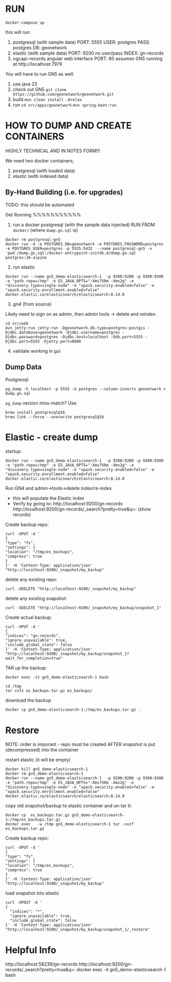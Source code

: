 RUN
===

```
docker-compose up
```

this will run:
1. postgresql (with sample data)
    PORT: 5555
    USER: postgres
    PASS: postgres
    DB: geonetwork
2. elastic (with sample data)
    PORT: 9200
    no user/pass
    INDEX: gn-records
3. ogcapi-records angular web interface
    PORT: 80
    assumes GN5 running at http://localhost:7979


You will have to run GN5 as well:

1. use java 23
2. check out GN5
    `git clone https://github.com/geonetwork/geonetwork.git`
3. build
    `mvn clean install -Drelax`
4. run
    `cd src/apps/geonetwork`
    `mvn spring-boot:run`


HOW TO DUMP AND CREATE CONTAINERS
=================================


HIGHLY TECHNICAL AND IN NOTES FORM!!!




We need two docker containers;

1. postgresql (with loaded data)
2. elastic (with indexed data)
 



By-Hand Building (i.e. for upgrades)
------------------------------------

TODO: this should be automated

Get Running
%%%%%%%%%%%

1. run a docker postgresql (with the sample data injected)
   RUN FROM `docker/` (where `dump.gn.sql` is)
```
docker rm postgresql-gn5
docker run -d -e POSTGRES_DB=geonetwork -e POSTGRES_PASSWORD=postgres -e POSTGRES_USER=postgres -p 5555:5432  --name postgresql-gn5 -v `pwd`/dump.gn.sql:/docker-entrypoint-initdb.d/dump.gn.sql   postgres:16-alpine
```

2. run elastic
```
docker run --name gn5_demo-elasticsearch-1  -p 9200:9200 -p 9300:9300 -e "path.repo=/tmp" -e ES_JAVA_OPTS="-Xms750m -Xmx2g" -e "discovery.type=single-node" -e "xpack.security.enabled=false" -e "xpack.security.enrollment.enabled=false" docker.elastic.co/elasticsearch/elasticsearch:8.14.0
```


3. gn4 (from source)

Likely need to sign on as admin, then admin tools -> delete and reindex.

```
cd src/web
mvn jetty:run jetty:run -Dgeonetwork.db.type=postgres-postgis -Djdbc.database=geonetwork -Djdbc.username=postgres -Djdbc.password=postgres -Djdbc.host=localhost -Ddb.port=5555 -Djdbc.port=5555 -Djetty.port=8080
```  

4. validate working in gui

Dump Data
--------

Postgresql:

```
pg_dump -h localhost -p 5555 -U postgres --column-inserts geonetwork > dump.gn.sql
```

`pg_dump` version miss-match?  Use:
``` 
brew install postgresql@16
brew link --force --overwrite postgresql@16
```

Elastic - create dump
=====================

startup:
```
docker run --name gn5_demo-elasticsearch-1  -p 9200:9200 -p 9300:9300 -e "path.repo=/tmp" -e ES_JAVA_OPTS="-Xms750m -Xmx2g" -e "discovery.type=single-node" -e "xpack.security.enabled=false" -e "xpack.security.enrollment.enabled=false" docker.elastic.co/elasticsearch/elasticsearch:8.14.0
```

Run GN4 and admin->tools->delete index/re-index
* this will populate the Elastic index
* Verify by going to:
  http://localhost:9200/gn-records
  http://localhost:9200/gn-records/_search?pretty=true&q=*:*  (show records)

Create backup repo:
```
curl -XPUT -d '
{
"type": "fs",
"settings": {
"location": "/tmp/es_backups",
"compress": true
}
}' -H 'Content-Type: application/json' "http://localhost:9200/_snapshot/my_backup"
```


delete any existing repo:
```
curl -XDELETE "http://localhost:9200/_snapshot/my_backup"
```


delete any existing snapshot:
```
curl -XDELETE "http://localhost:9200/_snapshot/my_backup/snapshot_1"
```

Create actual backup:
```
curl -XPUT -d '
{
"indices": "gn-records",
"ignore_unavailable": true,
"include_global_state": false
}' -H 'Content-Type: application/json' "http://localhost:9200/_snapshot/my_backup/snapshot_1?wait_for_completion=true"
```

TAR up the backup:

```
docker exec -it gn5_demo-elasticsearch-1 bash

cd /tmp
tar cvfz es_backups.tar.gz es_backups/
```

download the backup

```
docker cp gn5_demo-elasticsearch-1:/tmp/es_backups.tar.gz .
```

Restore
=======

NOTE: order is imporant - repo must be created AFTER snapshot is put (decompressed) into the container

restart elastic (it will be empty)
```
docker kill gn5_demo-elasticsearch-1
docker rm gn5_demo-elasticsearch-1
docker run --name gn5_demo-elasticsearch-1  -p 9200:9200 -p 9300:9300 -e "path.repo=/tmp" -e ES_JAVA_OPTS="-Xms750m -Xmx2g" -e "discovery.type=single-node" -e "xpack.security.enabled=false" -e "xpack.security.enrollment.enabled=false" docker.elastic.co/elasticsearch/elasticsearch:8.14.0
```

copy old snapshot/backup to elastic container and un-tar it:
```
docker cp  es_backups.tar.gz gn5_demo-elasticsearch-1:/tmp/es_backups.tar.gz
docker exec   -w /tmp gn5_demo-elasticsearch-1 tar -xvzf es_backups.tar.gz
```

Create backup repo:
```
curl -XPUT -d '
{
"type": "fs",
"settings": {
"location": "/tmp/es_backups",
"compress": true
}
}' -H 'Content-Type: application/json' "http://localhost:9200/_snapshot/my_backup"
```



load snapshot into elastic
```
curl -XPOST -d '
{
  "indices": "*",
  "ignore_unavailable": true,
  "include_global_state": false
}' -H 'Content-Type: application/json' "http://localhost:9200/_snapshot/my_backup/snapshot_1/_restore"
```


Helpful Info
============

http://localhost:58239/gn-records
http://localhost:9200/gn-records/_search?pretty=true&q=*:*
docker exec -it gn5_demo-elasticsearch-1 bash
